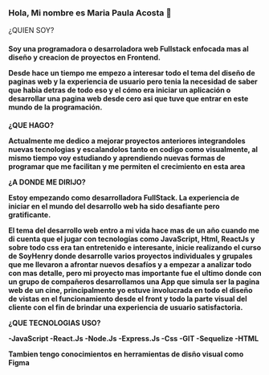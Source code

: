 ### Hola, Mi nombre es Maria Paula Acosta 👋


¿QUIEN SOY?

<h4>Soy una programadora o desarroladora web Fullstack enfocada mas al diseño y creacion de proyectos en Frontend.

Desde hace un tiempo me empezo a interesar todo el tema del diseño de paginas web y la experiencia de usuario pero tenia la necesidad de saber que habia detras de todo eso y el cómo era iniciar un aplicación o desarrollar una pagina web desde cero asi que tuve que entrar en este mundo de la programación.<h4/>

¿QUE HAGO?

Actualmente me dedico a mejorar proyectos anteriores integrandoles nuevas tecnologias y escalandolos tanto en codigo como visualmente, al mismo tiempo voy estudiando y aprendiendo nuevas formas de programar que me facilitan y me permiten el crecimiento en esta area

¿A DONDE ME DIRIJO?

Estoy empezando como desarrolladora FullStack. La experiencia de iniciar en el mundo del desarrollo web ha sido desafiante pero gratificante.

El tema del desarrollo web entro a mi vida hace mas de un año cuando me di cuenta que el jugar con tecnologías como JavaScript, Html, ReactJs y sobre todo css era tan entretenido e interesante, inicie realizando el curso de SoyHenry donde desarrolle varios proyectos individuales y grupales que me llevaron a afrontar nuevos desafíos y a empezar a analizar todo con mas detalle, pero mi proyecto mas importante fue el ultimo donde con un grupo de compañeros desarrollamos una App que simula ser la pagina web de un cine, principalmente yo estuve involucrada en todo el diseño de vistas en el funcionamiento desde el front y todo la parte visual del cliente con el fin de brindar una experiencia de usuario satisfactoria.

¿QUE TECNOLOGIAS USO?

-JavaScript -React.Js -Node.Js -Express.Js -Css -GIT -Sequelize -HTML

Tambien tengo conocimientos en herramientas de disño visual como Figma



